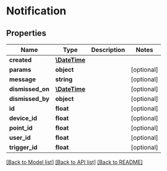 # Notification

## Properties
Name | Type | Description | Notes
------------ | ------------- | ------------- | -------------
**created** | [**\DateTime**](\DateTime.md) |  | 
**params** | **object** |  | [optional] 
**message** | **string** |  | [optional] 
**dismissed_on** | [**\DateTime**](\DateTime.md) |  | [optional] 
**dismissed_by** | **object** |  | [optional] 
**id** | **float** |  | [optional] 
**device_id** | **float** |  | [optional] 
**point_id** | **float** |  | [optional] 
**user_id** | **float** |  | [optional] 
**trigger_id** | **float** |  | [optional] 

[[Back to Model list]](../README.md#documentation-for-models) [[Back to API list]](../README.md#documentation-for-api-endpoints) [[Back to README]](../README.md)


